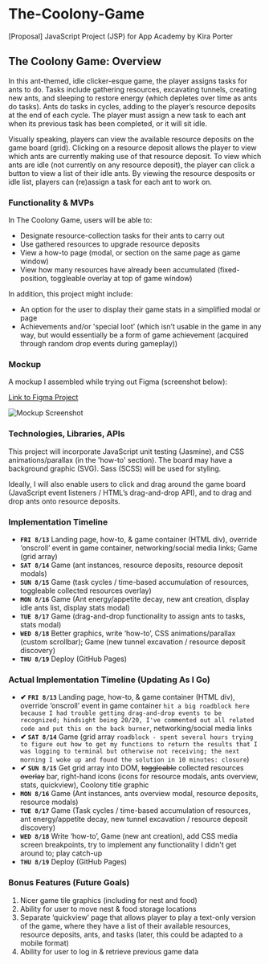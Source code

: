 # The-Coolony-Game
[Proposal] JavaScript Project (JSP) for App Academy by Kira Porter

## The Coolony Game: Overview
In this ant-themed, idle clicker-esque game, the player assigns tasks for ants to do. Tasks include gathering resources, excavating tunnels, creating new ants, and sleeping to restore energy (which depletes over time as ants do tasks).
Ants do tasks in cycles, adding to the player’s resource deposits at the end of each cycle. The player must assign a new task to each ant when its previous task has been completed, or it will sit idle. 

Visually speaking, players can view the available resource deposits on the game board (grid). Clicking on a resource deposit allows the player to view which ants are currently making use of that resource deposit. To view which ants are idle (not currently on any resource deposit), the player can click a button to view a list of their idle ants. By viewing the resource desposits or idle list, players can (re)assign a task for each ant to work on.

### Functionality & MVPs
In The Coolony Game, users will be able to:
- Designate resource-collection tasks for their ants to carry out
- Use gathered resources to upgrade resource deposits
- View a how-to page (modal, or section on the same page as game window)
- View how many resources have already been accumulated (fixed-position, toggleable overlay at top of game window)
 
In addition, this project might include:
- An option for the user to display their game stats in a simplified modal or page
- Achievements and/or 'special loot’ (which isn’t usable in the game in any way, but would essentially be a form of game achievement (acquired through random drop events during gameplay))

### Mockup
A mockup I assembled while trying out Figma (screenshot below):

[Link to Figma Project](https://www.figma.com/file/GwP3HkK7CZiAaqMuvK4iTA/Untitled?node-id=0%3A1 "View Prototype on Figma Website")

![Mockup Screenshot](https://cdn.discordapp.com/attachments/865227670039560212/875478177819025418/Coolony_Prototype.png "Screenshot of the Figma Mockup")

### Technologies, Libraries, APIs
This project will incorporate JavaScript unit testing (Jasmine), and CSS animations/parallax (in the 'how-to' section). The board may have a background graphic (SVG). Sass (SCSS) will be used for styling.

Ideally, I will also enable users to click and drag around the game board (JavaScript event listeners / HTML’s drag-and-drop API), and to drag and drop ants onto resource deposits.

### Implementation Timeline
- **`FRI 8/13`** Landing page, how-to, & game container (HTML div), override ‘onscroll’ event in game container, networking/social media links; Game (grid array)
- **`SAT 8/14`** Game (ant instances, resource deposits, resource deposit modals)
- **`SUN 8/15`** Game (task cycles / time-based accumulation of resources, toggleable collected resources overlay)
- **`MON 8/16`** Game (Ant energy/appetite decay, new ant creation, display idle ants list, display stats modal)
- **`TUE 8/17`** Game (drag-and-drop functionality to assign ants to tasks, stats modal)
- **`WED 8/18`** Better graphics, write ‘how-to’, CSS animations/parallax (custom scrollbar); Game (new tunnel excavation / resource deposit discovery)
- **`THU 8/19`** Deploy (GitHub Pages)

### Actual Implementation Timeline (Updating As I Go)
- **✔ `FRI 8/13`** Landing page, how-to, & game container (HTML div), override ‘onscroll’ event in game container `hit a big roadblock here because I had trouble getting drag-and-drop events to be recognized; hindsight being 20/20, I've commented out all related code and put this on the back burner`, networking/social media links
- **✔ `SAT 8/14`** Game (grid array `roadblock - spent several hours trying to figure out how to get my functions to return the results that I was logging to terminal but otherwise not receiving; the next morning I woke up and found the solution in 10 minutes: closure`)
- **✔ `SUN 8/15`** Get grid array into DOM, ~~toggleable~~ collected resources ~~overlay~~ bar, right-hand icons (icons for resource modals, ants overview, stats, quickview), Coolony title graphic
- **`MON 8/16`** Game (Ant instances, ants overview modal, resource deposits, resource modals)
- **`TUE 8/17`** Game (Task cycles / time-based accumulation of resources, ant energy/appetite decay, new tunnel excavation / resource deposit discovery)
- **`WED 8/18`** Write ‘how-to’, Game (new ant creation), add CSS media screen breakpoints, try to implement any functionality I didn't get around to; play catch-up
- **`THU 8/19`** Deploy (GitHub Pages)

### Bonus Features (Future Goals)
1. Nicer game tile graphics (including for nest and food)
1. Ability for user to move nest & food storage locations
1. Separate ‘quickview’ page that allows player to play a text-only version of the game, where they have a list of their available resources, resource deposits, ants, and tasks (later, this could be adapted to a mobile format)
1. Ability for user to log in & retrieve previous game data

